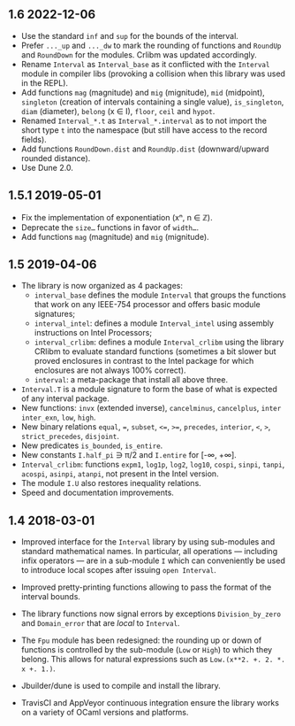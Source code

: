 1.6 2022-12-06
--------------

- Use the standard `inf` and `sup` for the bounds of the interval.
- Prefer `..._up` and `..._dw` to mark the rounding of functions and
  `RoundUp` and `RoundDown` for the modules.  Crlibm was updated
  accordingly.
- Rename `Interval` as `Interval_base` as it conflicted with the
  `Interval` module in compiler libs (provoking a collision when this
  library was used in the REPL).
- Add functions `mag` (magnitude) and `mig` (mignitude), `mid`
  (midpoint), `singleton` (creation of intervals containing a single
  value), `is_singleton`, `diam` (diameter), `belong` (x ∈ I), `floor`,
  `ceil` and `hypot`.
- Renamed `Interval_*.t` as `Interval_*.interval` as to not import the
  short type `t` into the namespace (but still have access to the
  record fields).
- Add functions `RoundDown.dist` and `RoundUp.dist` (downward/upward
  rounded distance).
- Use Dune 2.0.

1.5.1 2019-05-01
----------------

- Fix the implementation of exponentiation (xⁿ, n ∈ ℤ).
- Deprecate the `size…` functions in favor of `width…`.
- Add functions `mag` (magnitude) and `mig` (mignitude).

1.5 2019-04-06
--------------

- The library is now organized as 4 packages:
  - `interval_base` defines the module `Interval` that groups the
    functions that work on any IEEE-754 processor and offers
	basic module signatures;
  - `interval_intel`: defines a module `Interval_intel` using assembly
    instructions on Intel Processors;
  - `interval_crlibm`: defines a module `Interval_crlibm` using the
    library CRlibm to evaluate standard functions (sometimes a bit
    slower but proved enclosures in contrast to the Intel package for
    which enclosures are not always 100% correct).
  - `interval`: a meta-package that install all above three.
- `Interval.T` is a module signature to form the base of what is
  expected of any interval package.
- New functions: `invx` (extended inverse), `cancelminus`,
  `cancelplus`, `inter` `inter_exn`, `low`, `high`.
- New binary relations `equal`, `=`, `subset`, `<=`, `>=`, `precedes`,
  `interior`, `<`, `>`, `strict_precedes`, `disjoint`.
- New predicates `is_bounded`, `is_entire`.
- New constants `I.half_pi` ∋ π/2 and `I.entire` for [-∞, +∞].
- `Interval_crlibm`: functions `expm1`, `log1p`, `log2`, `log10`,
  `cospi`, `sinpi`, `tanpi`, `acospi`, `asinpi`, `atanpi`, not present
  in the Intel version.
- The module `I.U` also restores inequality relations.
- Speed and documentation improvements.

1.4 2018-03-01
--------------

- Improved interface for the `Interval` library by using sub-modules
  and standard mathematical names.  In particular, all operations —
  including infix operators — are in a sub-module `I` which can
  conveniently be used to introduce local scopes after issuing `open
  Interval`.

- Improved pretty-printing functions allowing to pass the format of
  the interval bounds.

- The library functions now signal errors by exceptions
  `Division_by_zero` and `Domain_error` that are *local* to
  `Interval`.

- The `Fpu` module has been redesigned: the rounding up or down of
  functions is controlled by the sub-module (`Low` or `High`) to which
  they belong.  This allows for natural expressions such as
  `Low.(x**2. +. 2. *. x +. 1.)`.

- Jbuilder/dune is used to compile and install the library.

- TravisCI and AppVeyor continuous integration ensure the library
  works on a variety of OCaml versions and platforms.

